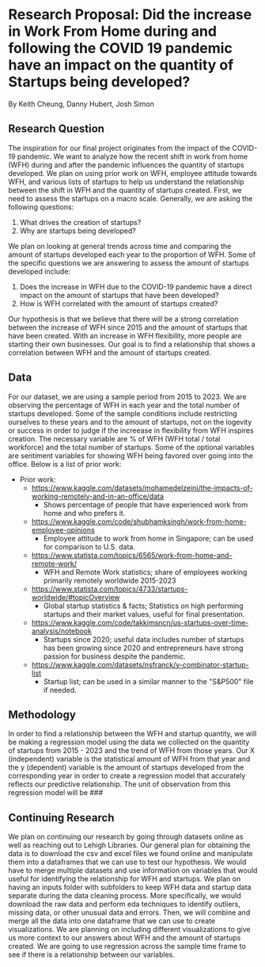 # Research Proposal: Did the increase in Work From Home during and following the COVID 19 pandemic have an impact on the quantity of Startups being developed?
By Keith Cheung, Danny Hubert, Josh Simon

## Research Question

The inspiration for our final project originates from the impact of the COVID-19 pandemic. We want to analyze how the recent shift in work from home (WFH) during and after the pandemic influences the quantity of startups developed. We plan on using prior work on WFH, employee attitude towards WFH, and various lists of startups to help us understand the relationship between the shift in WFH and the quantity of startups created. First, we need to assess the startups on a macro scale. Generally, we are asking the following questions: 

1. What drives the creation of startups? 
2. Why are startups being developed?  

We plan on looking at general trends across time and comparing the amount of startups developed each year to the proportion of WFH. Some of the specific questions we are answering to assess the amount of startups developed include: 

1. Does the increase in WFH due to the COVID-19 pandemic have a direct impact on the amount of startups that have been developed?
2. How is WFH correlated with the amount of startups created? 

Our hypothesis is that we believe that there will be a strong correlation between the increase of WFH since 2015 and the amount of startups that have been created. With an increase in WFH flexibility, more people are starting their own businesses. Our goal is to find a relationship that shows a correlation between WFH and the amount of startups created. 

## Data
For our dataset, we are using a sample period from 2015 to 2023. We are observing the percentage of WFH in each year and the total number of startups developed. Some of the sample conditions include restricting ourselves to these years and to the amount of startups, not on the logevity or success in order to judge if the increease in flexibility from WFH inspires creation. The necessary variable are % of WFH (WFH total / total workforce) and the total number of startups. Some of the optional variables are sentiment variables for showing WFH being favored over going into the office. Below is a list of prior work: 

- Prior work:
    - https://www.kaggle.com/datasets/mohamedelzeini/the-impacts-of-working-remotely-and-in-an-office/data
         - Shows percentage of people that have experienced work from home and who prefers it.
    - https://www.kaggle.com/code/shubhamksingh/work-from-home-employee-opinions
         - Employee attitude to work from home in Singapore; can be used for comparison to U.S. data.
    - https://www.statista.com/topics/6565/work-from-home-and-remote-work/
         - WFH and Remote Work statistics; share of employees working primarily remotely worldwide 2015-2023
    - https://www.statista.com/topics/4733/startups-worldwide/#topicOverview
         - Global startup statistics & facts; Statistics on high performing startups and their market values, useful for final presentation.
    - https://www.kaggle.com/code/takkimsncn/us-startups-over-time-analysis/notebook
         - Startups since 2020; useful data includes number of startups has been growing since 2020 and entrepreneurs have strong passion for business despite the pandemic.
    - https://www.kaggle.com/datasets/nsfranck/y-combinator-startup-list
         - Startup list; can be used in a similar manner to the "S&P500" file if needed.

## Methodology
In order to find a relationship between the WFH and startup quantity, we will be making a regression model using the data we collected on the quantity of startups from 2015 - 2023 and the trend of WFH from those years. Our X (independent) variable is the statistical amount of WFH from that year and the y (dependent) variable is the amount of startups developed from the corresponding year in order to create a regression model that accurately reflects our predictive relationship. The unit of observation from this regression model will be ###


## Continuing Research
We plan on continuing our research by going through datasets online as well as reaching out to Lehigh Libraries. Our general plan for obtaining the data is to download the csv and excel files we found online and manipulate them into a dataframes that we can use to test our hypothesis. We would have to merge multiple datasets and use information on variables that would useful for identifying the relationship for WFH and startups. We plan on having an inputs folder with subfolders to keep WFH data and startup data separate during the data cleaning process. More specifically, we would download the raw data and perform eda techniques to identify outliers, missing data, or other unusual data and errors. Then, we will combine and merge all the data into one dataframe that we can use to create visualizations. We are planning on including different visualizations to give us more context to our answers about WFH and the amount of startups created. We are going to use regression across the sample time frame to see if there is a relationship between our variables. 






